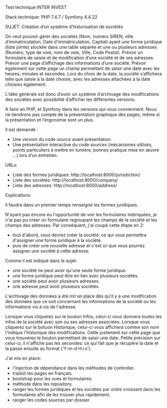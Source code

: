 Test technique INTER INVEST

Stack technique: PHP 7.4.7 / Symfony 4.4.22

SUJET: Création d’un système d’historisation de sociétés

On veut pouvoir gérer des sociétés (Nom, numéro SIREN, ville d’immatriculation, Date d’immatriculation, Capital) ayant une forme juridique (liste jointe) stockée dans une table séparée et une ou plusieurs adresses (Numéro, type de voie, nom de voie, Ville, Code Postal).
Prévoir un formulaire de saisie et de modification d’une société et de ses adresses.
Prévoir une page d’affichage des informations d’une société.
Prévoir également sur cette page un champ permettant de saisir une date avec les heures, minutes et secondes. Lors du choix de la date, la société s’affichera telle que saisie à la date choisie, avec les adresses attachées à la date choisies également.

L’idée générale est donc d’avoir un système d’archivage des modifications des sociétés avec possibilité d’afficher les différentes versions.

A faire en PHP, et Symfony dans les versions qui vous conviennent. Nous ne tiendrons pas compte de la présentation graphique des pages, même si la présentation et l’ergonomie sont un plus.

Il est demandé :
 - Une version du code source avant présentation
 - Une présentation interactive du code sources (mécanismes utilisés, points particuliers à mettre en lumière, bonnes pratique mise en œuvre …) lors d’un entretien.

URLs:
 - Liste des formes juridiques: http://localhost:8000/jurisdiction/
 - Liste des sociétés: http://localhost:8000/company/
 - Liste des adresses: http://localhost:8000/address/

Explications:

Il faudra dans un premier temps renseigné les formes juridiques.

N'ayant pas encore eu l'opportunité de voir les formulaires imbriquées, je n'ai pas pu créer un formulaire regroupant les champs de la société et les champs des adresses.
Par conséquent, j'ai coupé cette étape en 2:
 - tout d'abord, vous devrez créer la société: ce qui vous permettra d'assigner une forme juridique à la société.
 - puis de créer une nouvelle adresse et c'est ici que vous pourrez assigner une société à cette adresse.
 
Comme il est indiqué dans le sujet:
 - une société ne peut avoir qu'une seule forme juridique.
 - une forme juridique peut être en lien avec plusieurs sociétés.
 - une société peut avoir plusieurs adresses.
 - une adresse peut avoir plusieurs sociétés.
 
L'archivage des données a été mit en place dès qu'il y a une modification des données que ce soit concernant les informations de la société ou les informations vis à vis de l'adresse.

Lorsque vous cliquerez sur le bouton Infos, celui-ci vous donnera toutes les infos de la société avec son ou ses adresses associées.
Lorsque vous cliquerez sur le botuon Historique, celui-ci vous affichera comme son nom l'indique l'historique des modifications.
Cette justement sur cette page que vous trouverez le bouton permettant de saisir une date.
Petite précision sur celui-ci, il n'affiche pas les secondes: ce qui fait que je récupére la date et la passe ensuite au format ('Y-m-d H:i:s').

J'ai mis en place:
 - l'injection de dépendance dans les méthodes de controller.
 - traduit les pages en français.
 - bootstrap pour les vues et formulaires.
 - méthode dans les repository.
 - ranger les formes juridiques et les sociétés par ordre croissant dans les formulaires afin de les trouver plus rapidement.
 - ranger les codes sources par dossier.


